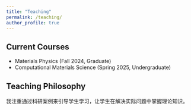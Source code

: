 ```yaml
---
title: "Teaching"
permalink: /teaching/
author_profile: true
---
```


## Current Courses
- Materials Physics (Fall 2024, Graduate)
- Computational Materials Science (Spring 2025, Undergraduate)

## Teaching Philosophy
我注重通过科研案例来引导学生学习，让学生在解决实际问题中掌握理论知识。

